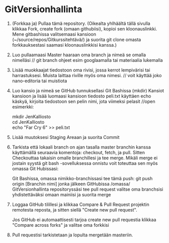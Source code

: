 # GitVersionhallinta

1. (Forkkaa ja) Pullaa tämä repository. (Oikealta yhlhäältä tällä sivulla klikkaa Fork, create fork (omaan githubiisi), kopioi sen kloonauslinkki. Mene gitbashissa valitsemaasi kansioon (~/source/repos/Gitkurssitehtävä/) ja suorita git clone omasta forkkauksestasi saamasi kloonauslinkkisi kanssa.)
2. Luo pullaamaasi Master haaraan oma branch ja nimeä se omalla nimelläsi // git branch ohjeet esim googlaamalla tai  materiaalia lukemalla
3. Lisää muokkaajat tiedostoon oma rivisi, jossa kerrot lempivärisi tai harrastuksesi. Muista laittaa riville myös oma nimesi. // voit käyttää joko nano-editoria tai muistiota
4. Luo kansio ja nimeä se GitHub tunnuksellasi Git Bashissa (mkdir) Kansiot kansioon ja lisää luomaasi kansioon tiedosto peli.txt käyttäen echo käskyä, kirjoita tiedostoon sen pelin nimi, jota viimeksi pelasit //open esimerkki:  
 
      mkdir JenKalliosto  
      cd JenKalliosto  
      echo "Far Cry 6" >> peli.txt
      
5. Lisää muutoksesi Staging Areaan ja suorita Commit
6. Tarkista että lokaali branch on ajan tasalla master branchin kanssa käyttämällä seuraavia komentoja: checkout, fetch, ja pull. Sitten Checkouttaa takaisin omalle branchillesi ja tee merge. Mikäli merge ei jostain syystä git bash -sovelluksessa onnistu voit toteuttaa sen myös omassa Git Hubissasi:

      Git Bashissa, omassa nimikko-branchissasi tee tämä push:
      git push origin [Branchin nimi]
      jonka jälkeen GitHubissa /omassa/ GitVersionhallinta repositoryssäsi tee pull request
      valitse oma branchsisi yhdistettäväksi omaan mainiisi ja suorita merge
      
7. Loggaa GitHub tilillesi ja klikkaa Compare & Pull Request projektin remotesta reposta, ja sitten siellä "Create new pull request".
      
      Jos GitHub ei automaattisesti tarjoa create new pull requestia klikkaa "Compare across forks" ja valitse oma forkkisi
      
8. Pull requestisi tarkistetaan ja lopulta mergetään masteriin.
